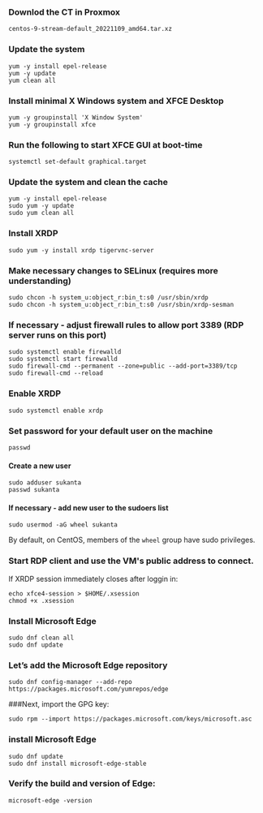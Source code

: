 ### Downlod the CT in Proxmox
```
centos-9-stream-default_20221109_amd64.tar.xz
```

### Update the system
```
yum -y install epel-release
yum -y update
yum clean all
```

### Install minimal X Windows system and XFCE Desktop
```
yum -y groupinstall 'X Window System'
yum -y groupinstall xfce
```

### Run the following to start XFCE GUI at boot-time
```
systemctl set-default graphical.target
```

### Update the system and clean the cache
```
yum -y install epel-release
sudo yum -y update
sudo yum clean all
```

### Install XRDP
```
sudo yum -y install xrdp tigervnc-server
```

### Make necessary changes to SELinux (requires more understanding)
```
sudo chcon -h system_u:object_r:bin_t:s0 /usr/sbin/xrdp
sudo chcon -h system_u:object_r:bin_t:s0 /usr/sbin/xrdp-sesman
```

### If necessary - adjust firewall rules to allow port 3389 (RDP server runs on this port)
```
sudo systemctl enable firewalld
sudo systemctl start firewalld
sudo firewall-cmd --permanent --zone=public --add-port=3389/tcp
sudo firewall-cmd --reload
```

### Enable XRDP
`sudo systemctl enable xrdp`

### Set password for your default user on the machine
`passwd`

#### Create a new user
```
sudo adduser sukanta
passwd sukanta
```
#### If necessary - add new user to the sudoers list 
```
sudo usermod -aG wheel sukanta
```
By default, on CentOS, members of the `wheel` group have sudo privileges.

### Start RDP client and use the VM's public address to connect.

If XRDP session immediately closes after loggin in:
```
echo xfce4-session > $HOME/.xsession
chmod +x .xsession
```

### Install Microsoft Edge 
```
sudo dnf clean all
sudo dnf update

```
### Let’s add the Microsoft Edge repository
```
sudo dnf config-manager --add-repo https://packages.microsoft.com/yumrepos/edge
```
###Next, import the GPG key:
```
sudo rpm --import https://packages.microsoft.com/keys/microsoft.asc
```
### install Microsoft Edge
```
sudo dnf update
sudo dnf install microsoft-edge-stable
```
### Verify the build and version of Edge:
```
microsoft-edge -version
```

```
```
```
```
```
```
```


